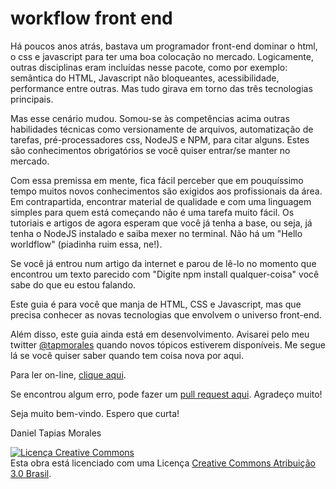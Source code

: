 # workflow front end

Há poucos anos atrás, bastava um programador front-end dominar o html, o css e javascript para ter uma boa colocação no mercado. Logicamente, outras disciplinas eram incluídas nesse pacote, como por exemplo: semântica do HTML, Javascript não bloqueantes, acessibilidade, performance entre outras. Mas tudo girava em torno das três tecnologias principais.

Mas esse cenário mudou. Somou-se às competências acima outras habilidades técnicas como versionamente de arquivos, automatização de tarefas, pré-processadores css, NodeJS e NPM, para citar alguns. Estes são conhecimentos obrigatórios se você quiser entrar/se manter no mercado.

Com essa premissa em mente, fica fácil perceber que em pouquíssimo tempo muitos novos conhecimentos são exigidos aos profissionais da área. Em contrapartida, encontrar material de qualidade e com uma linguagem simples para quem está começando não é uma tarefa muito fácil. Os tutoriais e artigos de agora esperam que você já tenha a base, ou seja, já tenha o NodeJS instalado e saiba mexer no terminal. Não há um "Hello worldflow" (piadinha ruim essa, ne!). 

Se você já entrou num artigo da internet e parou de lê-lo no momento que encontrou um texto parecido com "Digite npm install qualquer-coisa" você sabe do que eu estou falando.

Este guia é para você que manja de HTML, CSS e Javascript, mas que precisa conhecer as novas tecnologias que envolvem o universo front-end. 

Além disso, este guia ainda está em desenvolvimento. Avisarei pelo meu twitter [@tapmorales](http://twitter.com/tapmorales) quando novos tópicos estiverem disponíveis. Me segue lá se você quiser saber quando tem coisa nova por aqui.

Para ler on-line, [clique aqui](https://tapmorales.gitbooks.io/workflow-front-end/content/).

Se encontrou algum erro, pode fazer um [pull request aqui](https://github.com/tapmorales/workflow-front-end). Agradeço muito!

Seja muito bem-vindo. Espero que curta!

Daniel Tapias Morales

<a rel="license" href="http://creativecommons.org/licenses/by-nc-nd/3.0/br/"><img alt="Licença Creative Commons" style="border-width:0" src="https://i.creativecommons.org/l/by-nc-nd/3.0/88x31.png" /></a><br />Esta obra está licenciado com uma Licença <a rel="license" href="http://creativecommons.org/licenses/by-nc-nd/3.0/">Creative Commons Atribuição 3.0 Brasil</a>.


